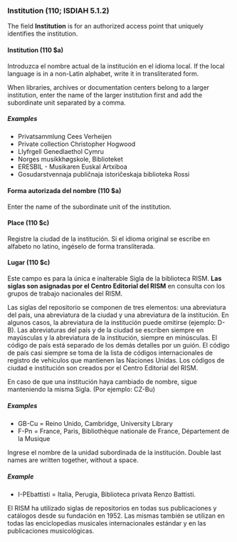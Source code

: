 ### Institution (110; ISDIAH 5.1.2)

The field **Institution** is for an authorized access point that uniquely identifies the institution.

#### Institution (110 $a)

Introduzca el nombre actual de la institución en el idioma local. If the local language is in a non-Latin alphabet, write it in transliterated form.

When libraries, archives or documentation centers belong to a larger institution, enter the name of the larger institution first and add the subordinate unit separated by a comma.

##### Examples

- Privatsammlung Cees Verheijen
- Private collection Christopher Hogwood
- Llyfrgell Genedlaethol Cymru
- Norges musikkhøgskole, Biblioteket
- ERESBIL - Musikaren Euskal Artxiboa
- Gosudarstvennaja publičnaja istoričeskaja biblioteka Rossi

#### Forma autorizada del nombre (110 $a)

Enter the name of the subordinate unit of the institution.

  #### Place (110 $c)

Registre la ciudad de la institución. Si el idioma original se escribe en alfabeto no latino, ingéselo de forma transliterada.

#### Lugar (110 $c)

Este campo es para la única e inalterable Sigla de la biblioteca RISM. **Las siglas son asignadas por el Centro Editorial del RISM** en consulta con los grupos de trabajo nacionales del RISM.

Las siglas del repositorio se componen de tres elementos: una abreviatura del país, una abreviatura de la ciudad y una abreviatura de la institución. En algunos casos, la abreviatura de la institución puede omitirse (ejemplo: D-B). Las abreviaturas del país y de la ciudad se escriben siempre en mayúsculas y la abreviatura de la institución, siempre en minúsculas. El código de país está separado de los demás detalles por un guión. El código de país casi siempre se toma de la lista de códigos internacionales de registro de vehículos que mantienen las Naciones Unidas. Los códigos de ciudad e institución son creados por el Centro Editorial del RISM.

En caso de que una institución haya cambiado de nombre, sigue manteniendo la misma Sigla. (Por ejemplo: CZ-Bu)

##### Examples

- GB-Cu = Reino Unido, Cambridge, University Library
- F-Pn = France, Paris, Bibliothèque nationale de France, Département de la Musique

Ingrese el nombre de la unidad subordinada de la institución. Double last names are written together, without a space.

##### Example

- I-PEbattisti = Italia, Perugia, Biblioteca privata Renzo Battisti.

El RISM ha utilizado siglas de repositorios en todas sus publicaciones y catálogos desde su fundación en 1952. Las mismas también se utilizan en todas las enciclopedias musicales internacionales estándar y en las publicaciones musicológicas.
